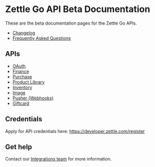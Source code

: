# Zettle Go API Beta Documentation

These are the beta documentation pages for the Zettle Go APIs.

-   [Changelog](CHANGELOG.adoc)
-   [Frequently Asked Questions](faq.adoc)

## APIs

-   [OAuth](authorization.adoc)
-   [Finance](finance.adoc)
-   [Purchase](purchase.adoc)
-   [Product Library](product-library.adoc)
-   [Inventory](inventory.adoc)
-   [Image](image.adoc)
-   [Pusher (Webhooks)](pusher.adoc)
-   [Giftcard](giftcard.adoc)

## Credentials

Apply for API credentials here: https://developer.zettle.com/register

## Get help
Contact our [Integrations team](mailto:api@zettle.com) for more information. 

